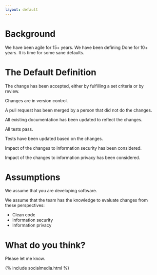 ```yaml
---
layout: default
---
```

Background
==========

We have been agile for 15+ years. We have been defining Done for 10+  years. It is time for some sane defaults.

The Default Definition
======================

The change has been accepted, either by fulfilling a set criteria or by review.

Changes are in version control.

A pull request has been merged by a person that did not do the changes.

All existing documentation has been updated to reflect the changes.

All tests pass.

Tests have been updated based on the changes.

Impact of the changes to information security has been considered.

Impact of the changes to information privacy has been considered.

Assumptions
===========

We assume that you are developing software.

We assume that the team has the knowledge to evaluate changes from these perspectives:
 * Clean code
 * Information security
 * Information privacy

What do you think?
==================

Please let me know.

{% include socialmedia.html %}